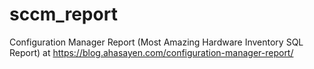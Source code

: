 # sccm_report
Configuration Manager Report (Most Amazing Hardware Inventory SQL Report) at https://blog.ahasayen.com/configuration-manager-report/
